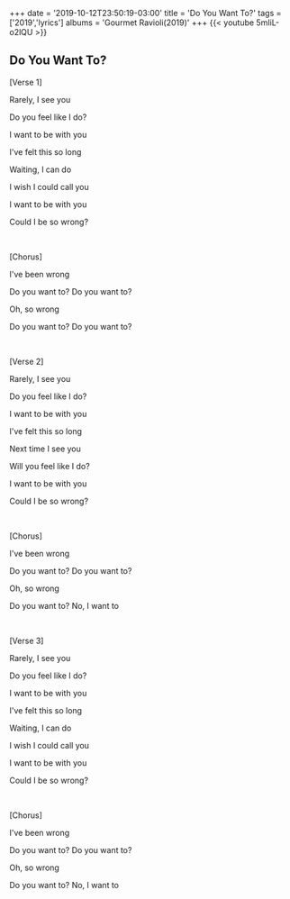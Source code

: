 +++
date = '2019-10-12T23:50:19-03:00'
title = 'Do You Want To?'
tags = ['2019','lyrics']
albums = 'Gourmet Ravioli(2019)'
+++
{{< youtube 5mIiL-o2lQU >}}

## Do You Want To?

[Verse 1]

Rarely, I see you

Do you feel like I do?

I want to be with you

I've felt this so long

Waiting, I can do

I wish I could call you

I want to be with you

Could I be so wrong?

&nbsp;

[Chorus]

I've been wrong

Do you want to? Do you want to?

Oh, so wrong

Do you want to? Do you want to?

&nbsp;

[Verse 2]

Rarely, I see you

Do you feel like I do?

I want to be with you

I've felt this so long

Next time I see you

Will you feel like I do?

I want to be with you

Could I be so wrong?

&nbsp;

[Chorus]

I've been wrong

Do you want to? Do you want to?

Oh, so wrong

Do you want to? No, I want to

&nbsp;

[Verse 3]

Rarely, I see you

Do you feel like I do?

I want to be with you

I've felt this so long

Waiting, I can do

I wish I could call you

I want to be with you

Could I be so wrong?

&nbsp;

[Chorus]

I've been wrong

Do you want to? Do you want to?

Oh, so wrong

Do you want to? No, I want to